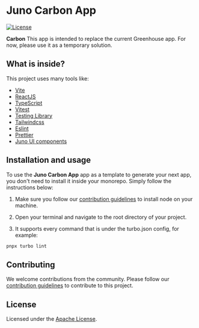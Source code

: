 # Juno Carbon App

[![License](https://img.shields.io/badge/License-Apache%202.0-blue.svg)](LICENSE)

**Carbon** This app is intended to replace the current Greenhouse app. For now, please use it as a temporary solution.

## What is inside?

This project uses many tools like:

- [Vite](https://vitejs.dev)
- [ReactJS](https://reactjs.org)
- [TypeScript](https://www.typescriptlang.org)
- [Vitest](https://vitest.dev)
- [Testing Library](https://testing-library.com)
- [Tailwindcss](https://tailwindcss.com)
- [Eslint](https://eslint.org)
- [Prettier](https://prettier.io)
- [Juno UI components](https://github.com/cloudoperators/juno/tree/main/packages/juno-ui-components)

## Installation and usage

To use the **Juno Carbon App** app as a template to generate your next app, you don't need to install it inside your monorepo. Simply follow the instructions below:

1. Make sure you follow our [contribution guidelines](https://github.com/cloudoperators/juno/blob/main/CONTRIBUTING.md#development) to install node on your machine.

2. Open your terminal and navigate to the root directory of your project.

3. It supports every command that is under the turbo.json config, for example:

```bash
pnpx turbo lint
```

## Contributing

We welcome contributions from the community. Please follow our [contribution guidelines](https://github.com/cloudoperators/juno/blob/main/CONTRIBUTING.md) to contribute to this project.

## License

Licensed under the [Apache License](LICENSE).
